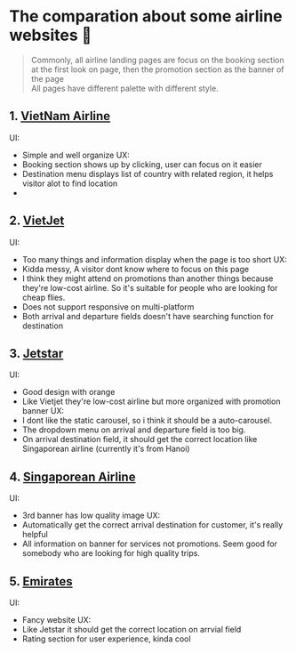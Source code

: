 # The comparation about some airline websites :rocket:
> Commonly, all airline landing pages are focus on the booking section at the first look on page, then the promotion section as the banner of the page\
> All pages have different palette with different style.

## 1. [VietNam Airline](https://www.vietnamairlines.com/)
UI:
- Simple and well organize
UX:
- Booking section shows up by clicking, user can focus on it easier
- Destination menu displays list of country with related region, it helps visitor alot to find location
- 
## 2. [VietJet](https://www.vietjetair.com/Sites/Web/vi-VN/Home)
UI:
- Too many things and information display when the page is too short
UX: 
- Kidda messy, A visitor dont know where to focus on this page
- I think they might attend on promotions than another things because they're low-cost airline. So it's suitable for people who are looking for cheap flies.
- Does not support responsive on multi-platform
- Both arrival and departure fields doesn't have searching function for destination
## 3. [Jetstar](https://www.jetstar.com/vn/en/home)
UI:
- Good design with orange
- Like Vietjet they're low-cost airline but more organized with promotion banner
UX:
- I dont like the static carousel, so i think it should be a auto-carousel.
- The dropdown menu on arrival and departure field is too big.
- On arrival destination field, it should get the correct location like Singaporean airline (currently it's from Hanoi)
## 4. [Singaporean Airline](http://www.singaporeair.com/en_UK/vn/home)
UI:
- 3rd banner has low quality image
UX:
- Automatically get the correct arrival destination for customer, it's really helpful
- All information on banner for services not promotions. Seem good for somebody who are looking for high quality trips.
## 5. [Emirates](https://www.emirates.com/vn/english/)
UI:
- Fancy website
UX:
- Like Jetstar it should get the correct location on arrvial field
- Rating section for user experience, kinda cool
